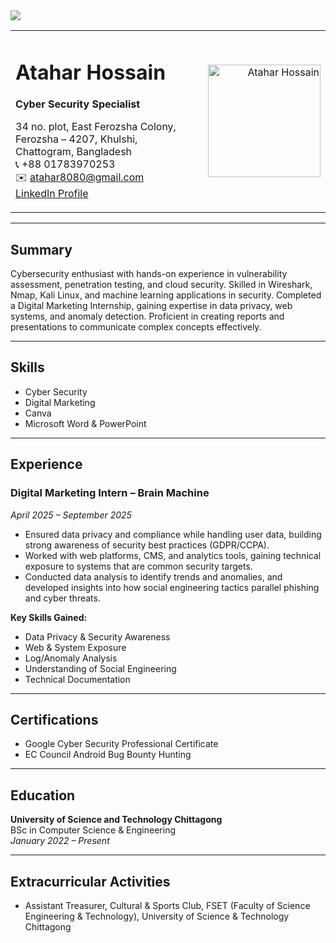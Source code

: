 <!-- Download Resume Button -->
<a href="https://github.com/Atahar08/My-reswume/releases/latest/download/resume.pdf" target="_blank">
  <img src="https://img.shields.io/badge/Download-PDF-red?style=for-the-badge&logo=adobeacrobatreader"/>
</a>


<!-- Header Table -->
<table width="100%">
  <tr>
    <td align="left" width="70%">
      
# Atahar Hossain  
**Cyber Security Specialist**  

34 no. plot, East Ferozsha Colony, Ferozsha – 4207, Khulshi, Chattogram, Bangladesh  
📞 +88 01783970253  
✉️ atahar8080@gmail.com  
[LinkedIn Profile](https://www.linkedin.com/in/ataharhossain/)

</td>
    <td align="right" width="30%">
      <img src="https://github.com/Atahar08/My-reswume/blob/main/Gemini_Generated_Image_ticmceticmceticm.png?raw=true?raw=true" 
           alt="Atahar Hossain" width="180"/>
    </td>
  </tr>
</table>

---

## Summary  
Cybersecurity enthusiast with hands-on experience in vulnerability assessment, penetration testing, and cloud security. Skilled in Wireshark, Nmap, Kali Linux, and machine learning applications in security. Completed a Digital Marketing Internship, gaining expertise in data privacy, web systems, and anomaly detection. Proficient in creating reports and presentations to communicate complex concepts effectively.

---

## Skills  
- Cyber Security  
- Digital Marketing  
- Canva  
- Microsoft Word & PowerPoint  

---

## Experience  

### Digital Marketing Intern – Brain Machine  
*April 2025 – September 2025*  
- Ensured data privacy and compliance while handling user data, building strong awareness of security best practices (GDPR/CCPA).  
- Worked with web platforms, CMS, and analytics tools, gaining technical exposure to systems that are common security targets.  
- Conducted data analysis to identify trends and anomalies, and developed insights into how social engineering tactics parallel phishing and cyber threats.  

**Key Skills Gained:**  
- Data Privacy & Security Awareness  
- Web & System Exposure  
- Log/Anomaly Analysis  
- Understanding of Social Engineering  
- Technical Documentation  

---

## Certifications  
- Google Cyber Security Professional Certificate  
- EC Council Android Bug Bounty Hunting  

---

## Education  
**University of Science and Technology Chittagong**  
BSc in Computer Science & Engineering  
*January 2022 – Present*  

---

## Extracurricular Activities  
- Assistant Treasurer, Cultural & Sports Club, FSET (Faculty of Science Engineering & Technology), University of Science & Technology Chittagong  

</div>


